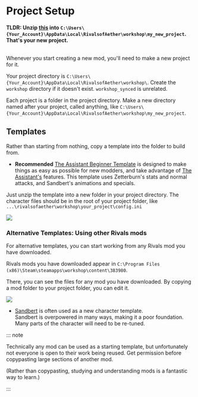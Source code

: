# Project Setup

**TLDR:
Unzip [this](https://github.com/Rivals-Workshop-Community-Projects/rivals-character-template/archive/refs/heads/master.zip)
into `C:\Users\{Your_Account}\AppData\Local\RivalsofAether\workshop\my_new_project`. That's your new project.**

\
Whenever you start creating a new mod, you'll need to make a new project for it.

Your project directory is `C:\Users\{Your_Account}\AppData\Local\RivalsofAether\workshop\`. Create the `workshop`
directory if it doesn't exist. `workshop_synced` is unrelated.

Each project is a folder in the project directory. Make a new directory named after your project, called anything,
like `C:\Users\{Your_Account}\AppData\Local\RivalsofAether\workshop\my_new_project`.

## Templates

Rather than starting from nothing, copy a template into the folder to build from.

- **Recommended**
  [The Assistant Beginner Template](https://github.com/Rivals-Workshop-Community-Projects/rivals-character-template/archive/refs/heads/master.zip)
  is designed to make things as easy as possible for new modders, and take advantage of [The Assistant's](/assistant)
  features. This template uses Zetterburn's stats and normal attacks, and Sandbert's animations and specials.

Just unzip the template into a new folder in your project directory. The character files should be in the root of your project folder, like `...\rivalsofaether\workshop\your_project\config.ini`

![](https://i.gyazo.com/69a0474a5d0734d83530b910ea9526bf.png)

### Alternative Templates: Using other Rivals mods

For alternative templates, you can start working from any Rivals mod you have downloaded.

Rivals mods you have downloaded appear in `C:\Program Files (x86)\Steam\steamapps\workshop\content\383980`.

There, you can see the files for any mod you have downloaded. By copying a mod folder to your project folder, you can
edit it.

![](https://storage.ko-fi.com/cdn/useruploads/display/fdb41c93-e507-467e-86b3-04fd3af52d96_folders.png)

- [Sandbert](https://steamcommunity.com/workshop/filedetails/?id=1865940669) is often used as a new character
  template.  \
  Sandbert is overpowered in many ways, making it a poor foundation. Many parts of the character will need to be
  re-tuned.

::: note

Technically any mod can be used as a starting template, but unfortunately not everyone is open to their work being
reused. Get permission before copypasting large sections of another mod.

(Rather than copypasting, studying and understanding mods is a fantastic way to learn.)

:::

